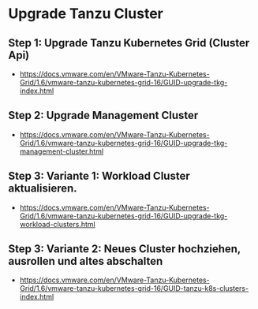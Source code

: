 # Upgrade Tanzu Cluster 

## Step 1: Upgrade Tanzu Kubernetes Grid (Cluster Api) 

  * https://docs.vmware.com/en/VMware-Tanzu-Kubernetes-Grid/1.6/vmware-tanzu-kubernetes-grid-16/GUID-upgrade-tkg-index.html

## Step 2: Upgrade Management Cluster 

  * https://docs.vmware.com/en/VMware-Tanzu-Kubernetes-Grid/1.6/vmware-tanzu-kubernetes-grid-16/GUID-upgrade-tkg-management-cluster.html

## Step 3: Variante 1: Workload Cluster aktualisieren.

  * https://docs.vmware.com/en/VMware-Tanzu-Kubernetes-Grid/1.6/vmware-tanzu-kubernetes-grid-16/GUID-upgrade-tkg-workload-clusters.html

## Step 3: Variante 2: Neues Cluster hochziehen, ausrollen und altes abschalten

  * https://docs.vmware.com/en/VMware-Tanzu-Kubernetes-Grid/1.6/vmware-tanzu-kubernetes-grid-16/GUID-tanzu-k8s-clusters-index.html
